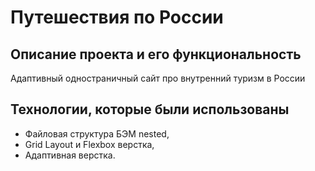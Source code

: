 # Путешествия по России

## Описание проекта и его функциональность

Адаптивный одностраничный сайт про внутренний туризм в России

## Технологии, которые были использованы

* Файловая структура БЭМ nested,
* Grid Layout и Flexbox верстка,
* Адаптивная верстка.
